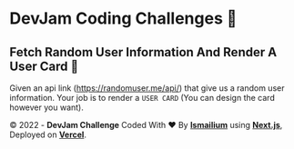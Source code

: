 # DevJam Coding Challenges :100: 
## Fetch Random User Information And Render A User Card :rocket:
Given an api link (https://randomuser.me/api/) that give us a random user information.
Your job is to render a `USER CARD` (You can design the card however you want).

&copy; 2022 - <b>DevJam Challenge</b> Coded With ❤️ By <a href="https://ismailium.vercel.app/" target="new tab"><b>Ismailium</b></a> using <a href="https://nextjs.org" target="new tab"><b>Next.js</b></a>, Deployed on <a href="https://vercel.com/" target="new tab"><b>Vercel</b></a>.
